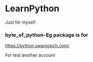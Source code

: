 # LearnPython
Just for myself

### byte_of_python-Eg package is for 

https://python.swaroopch.com/

For test another account
